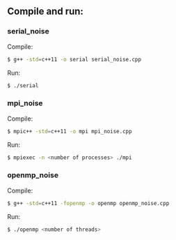 ## Compile and run:

### serial_noise
Compile:
```Bash
$ g++ -std=c++11 -o serial serial_noise.cpp
```
Run:
```Bash
$ ./serial
```

### mpi_noise
Compile:
```Bash
$ mpic++ -std=c++11 -o mpi mpi_noise.cpp
```
Run:
```Bash
$ mpiexec -n <number of processes> ./mpi
```

### openmp_noise
Compile:
```Bash
$ g++ -std=c++11 -fopenmp -o openmp openmp_noise.cpp
```
Run:
```Bash
$ ./openmp <number of threads>
```
